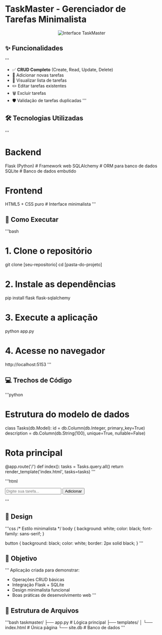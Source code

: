 # TaskMaster - Gerenciador de Tarefas Minimalista

<div align="center">
  <img src="https://images.unsplash.com/photo-1518455027359-f3f8164ba6bd?ixlib=rb-1.2.1&auto=format&fit=crop&w=600&q=80" alt="Interface TaskMaster">
</div>

## ✨ Funcionalidades

'''
- ✅ **CRUD Completo** (Create, Read, Update, Delete)
- 📝 Adicionar novas tarefas
- 👀 Visualizar lista de tarefas
- ✏️ Editar tarefas existentes
- 🗑️ Excluir tarefas
- 🛡️ Validação de tarefas duplicadas
'''

## 🛠️ Tecnologias Utilizadas

'''
# Backend
Flask (Python)       # Framework web
SQLAlchemy           # ORM para banco de dados
SQLite               # Banco de dados embutido

# Frontend
HTML5 + CSS puro     # Interface minimalista
'''

## 🚀 Como Executar

'''bash
# 1. Clone o repositório
git clone [seu-repositorio]
cd [pasta-do-projeto]

# 2. Instale as dependências
pip install flask flask-sqlalchemy

# 3. Execute a aplicação
python app.py

# 4. Acesse no navegador
http://localhost:5153
'''

## 💻 Trechos de Código

'''python
# Estrutura do modelo de dados
class Tasks(db.Model):
    id = db.Column(db.Integer, primary_key=True)
    description = db.Column(db.String(100), unique=True, nullable=False)

# Rota principal
@app.route('/')
def index():
    tasks = Tasks.query.all()
    return render_template('index.html', tasks=tasks)
'''

'''html
<!-- Formulário de adição -->
<form action="/create" method="POST">
  <input type="text" name="description" placeholder="Digite sua tarefa...">
  <button type="submit">Adicionar</button>  
</form>
'''

## 🎨 Design

'''css
/* Estilo minimalista */
body {
  background: white;
  color: black;
  font-family: sans-serif;
}

button {
  background: black;
  color: white;
  border: 2px solid black;
}
'''

## 📌 Objetivo

'''
Aplicação criada para demonstrar:
- Operações CRUD básicas
- Integração Flask + SQLite
- Design minimalista funcional
- Boas práticas de desenvolvimento web
'''

## 📂 Estrutura de Arquivos

'''bash
taskmaster/
├── app.py          # Lógica principal
├── templates/
│   └── index.html  # Única página
└── site.db         # Banco de dados
'''